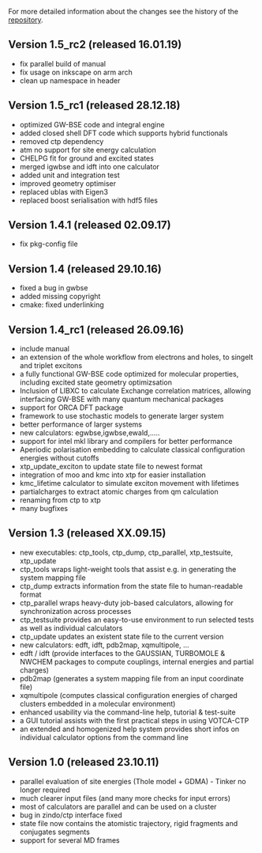 For more detailed information about the changes see the history of the [repository](https://github.com/votca/xtp/commits/master).

## Version 1.5_rc2 (released 16.01.19)
* fix parallel build of manual
* fix usage on inkscape on arm arch
* clean up namespace in header

## Version 1.5_rc1 (released 28.12.18)
* optimized GW-BSE code and integral engine
* added closed shell DFT code which supports hybrid functionals
* removed ctp dependency
* atm no support for site energy calculation
* CHELPG fit for ground and excited states
* merged igwbse and idft into one calculator
* added unit and integration test
* improved geometry optimiser
* replaced ublas with Eigen3
* replaced boost serialisation with hdf5 files

## Version 1.4.1 (released 02.09.17)
* fix pkg-config file

## Version 1.4 (released 29.10.16)
* fixed a bug in gwbse
* added missing copyright
* cmake: fixed underlinking 

## Version 1.4_rc1 (released 26.09.16)
* include manual
* an extension of the whole workflow from electrons and holes, to singelt and triplet excitons
* a fully functional GW-BSE code optimized for molecular properties, including excited state geometry optimizsation
* Inclusion of LIBXC to calculate Exchange correlation matrices, allowing interfacing GW-BSE with many quantum mechanical packages
* support for ORCA DFT package 
* framework to use stochastic models to generate larger system
* better performance of larger systems
* new calculators: egwbse,igwbse,ewald,.....
* support for intel mkl library and compilers for better performance
* Aperiodic polarisation embedding to calculate classical configuration energies without cutoffs
* xtp_update_exciton to update state file to newest format
* integration of moo and kmc into xtp for easier installation
* kmc_lifetime calculator to simulate exciton movement with lifetimes
* partialcharges to extract atomic charges from qm calculation
* renaming from ctp to xtp
* many bugfixes



## Version 1.3 (released XX.09.15)
* new executables: ctp_tools, ctp_dump, ctp_parallel, xtp_testsuite, xtp_update
* ctp_tools wraps light-weight tools that assist e.g. in generating the system mapping file
* ctp_dump extracts information from the state file to human-readable format
* ctp_parallel wraps heavy-duty job-based calculators, allowing for synchronization across processes
* ctp_testsuite provides an easy-to-use environment to run selected tests as well as individual calculators
* ctp_update updates an existent state file to the current version
* new calculators: edft, idft, pdb2map, xqmultipole, ...
* edft / idft (provide interfaces to the GAUSSIAN, TURBOMOLE & NWCHEM packages to compute couplings, internal energies and partial charges)
* pdb2map (generates a system mapping file from an input coordinate file)
* xqmultipole (computes classical configuration energies of charged clusters embedded in a molecular environment)
* enhanced usability via the command-line help, tutorial & test-suite
* a GUI tutorial assists with the first practical steps in using VOTCA-CTP
* an extended and homogenized help system provides short infos on individual calculator options from the command line

## Version 1.0 (released 23.10.11)
* parallel evaluation of site energies (Thole model + GDMA) - Tinker no longer required
* much clearer input files (and many more checks for input errors)
* most of calculators are parallel and can be used on a cluster
* bug in zindo/ctp interface fixed
* state file now contains the atomistic trajectory, rigid fragments and conjugates segments
* support for several MD frames
